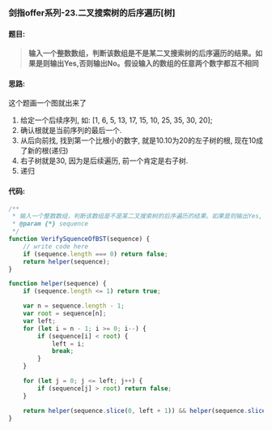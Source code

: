 ### 剑指offer系列-23.二叉搜索树的后序遍历[树]
#### 题目:
>**输入一个整数数组，判断该数组是不是某二叉搜索树的后序遍历的结果。如果是则输出Yes,否则输出No。假设输入的数组的任意两个数字都互不相同**

#### 思路:
这个题画一个图就出来了
1. 给定一个后续序列, 如: [1, 6, 5, 13, 17, 15, 10, 25, 35, 30, 20];
2. 确认根就是当前序列的最后一个.
3. 从后向前找, 找到第一个比根小的数字, 就是10.10为20的左子树的根, 现在10成了新的根(递归)
4. 右子树就是30, 因为是后续遍历, 前一个肯定是右子树.
5. 递归

#### 代码:
```javascript
/**
 * 输入一个整数数组，判断该数组是不是某二叉搜索树的后序遍历的结果。如果是则输出Yes,否则输出No。假设输入的数组的任意两个数字都互不相同。
 * @param {*} sequence 
 */
function VerifySquenceOfBST(sequence) {
    // write code here
    if (sequence.length === 0) return false;
    return helper(sequence);
}

function helper(sequence) {
    if (sequence.length <= 1) return true;

    var n = sequence.length - 1;
    var root = sequence[n];
    var left;
    for (let i = n - 1; i >= 0; i--) {
        if (sequence[i] < root) {
            left = i;
            break;
        }
    }

    for (let j = 0; j <= left; j++) {
        if (sequence[j] > root) return false;
    }

    return helper(sequence.slice(0, left + 1)) && helper(sequence.slice(left + 1, n));
}
```